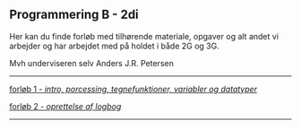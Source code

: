 ## Programmering B - 2di

Her kan du finde forløb med tilhørende materiale, opgaver og alt andet vi arbejder og har arbejdet med på holdet i både 2G og 3G.

Mvh underviseren selv Anders J.R. Petersen


-----------------------------------

[forløb 1 - *intro, porcessing, tegnefunktioner, variabler og datatyper*](forlob1/forlob1_intro.md)

[forløb 2 - *oprettelse af logbog*](forlob2/forlob2.md)

-----------------------------------

